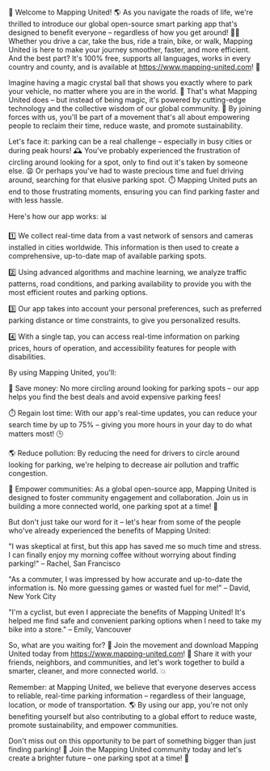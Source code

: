 🚀 Welcome to Mapping United! 🌎 As you navigate the roads of life, we're thrilled to introduce our global open-source smart parking app that's designed to benefit everyone – regardless of how you get around! 🚌💨 Whether you drive a car, take the bus, ride a train, bike, or walk, Mapping United is here to make your journey smoother, faster, and more efficient. And the best part? It's 100% free, supports all languages, works in every country and county, and is available at https://www.mapping-united.com! 📲

Imagine having a magic crystal ball that shows you exactly where to park your vehicle, no matter where you are in the world. 💫 That's what Mapping United does – but instead of being magic, it's powered by cutting-edge technology and the collective wisdom of our global community. 👥 By joining forces with us, you'll be part of a movement that's all about empowering people to reclaim their time, reduce waste, and promote sustainability.

Let's face it: parking can be a real challenge – especially in busy cities or during peak hours! 🕰️ You've probably experienced the frustration of circling around looking for a spot, only to find out it's taken by someone else. 😩 Or perhaps you've had to waste precious time and fuel driving around, searching for that elusive parking spot. ⏱️ Mapping United puts an end to those frustrating moments, ensuring you can find parking faster and with less hassle.

Here's how our app works: 📊

1️⃣ We collect real-time data from a vast network of sensors and cameras installed in cities worldwide. This information is then used to create a comprehensive, up-to-date map of available parking spots.

2️⃣ Using advanced algorithms and machine learning, we analyze traffic patterns, road conditions, and parking availability to provide you with the most efficient routes and parking options.

3️⃣ Our app takes into account your personal preferences, such as preferred parking distance or time constraints, to give you personalized results.

4️⃣ With a single tap, you can access real-time information on parking prices, hours of operation, and accessibility features for people with disabilities.

By using Mapping United, you'll:

💸 Save money: No more circling around looking for parking spots – our app helps you find the best deals and avoid expensive parking fees!

⏱️ Regain lost time: With our app's real-time updates, you can reduce your search time by up to 75% – giving you more hours in your day to do what matters most! 🕒

🌎 Reduce pollution: By reducing the need for drivers to circle around looking for parking, we're helping to decrease air pollution and traffic congestion.

💪 Empower communities: As a global open-source app, Mapping United is designed to foster community engagement and collaboration. Join us in building a more connected world, one parking spot at a time! 🌈

But don't just take our word for it – let's hear from some of the people who've already experienced the benefits of Mapping United:

"I was skeptical at first, but this app has saved me so much time and stress. I can finally enjoy my morning coffee without worrying about finding parking!" – Rachel, San Francisco

"As a commuter, I was impressed by how accurate and up-to-date the information is. No more guessing games or wasted fuel for me!" – David, New York City

"I'm a cyclist, but even I appreciate the benefits of Mapping United! It's helped me find safe and convenient parking options when I need to take my bike into a store." – Emily, Vancouver

So, what are you waiting for? 🤔 Join the movement and download Mapping United today from https://www.mapping-united.com! 📲 Share it with your friends, neighbors, and communities, and let's work together to build a smarter, cleaner, and more connected world. 💥

Remember: at Mapping United, we believe that everyone deserves access to reliable, real-time parking information – regardless of their language, location, or mode of transportation. 🌎 By using our app, you're not only benefiting yourself but also contributing to a global effort to reduce waste, promote sustainability, and empower communities.

Don't miss out on this opportunity to be part of something bigger than just finding parking! 🚀 Join the Mapping United community today and let's create a brighter future – one parking spot at a time! 💫